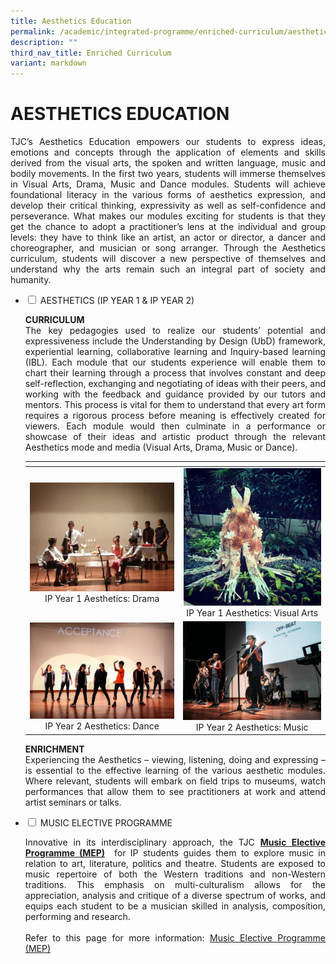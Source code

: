 ```yaml
---
title: Aesthetics Education
permalink: /academic/integrated-programme/enriched-curriculum/aesthetics-education/
description: ""
third_nav_title: Enriched Curriculum
variant: markdown
---
```

# AESTHETICS EDUCATION

<p style="text-align: justify;">TJC’s Aesthetics Education empowers our students to express ideas, emotions and concepts through the application of elements and skills derived from the visual arts, the spoken and written language, music and bodily movements. In the first two years, students will immerse themselves in Visual Arts, Drama, Music and Dance modules. Students will achieve foundational literacy in the various forms of aesthetics expression, and develop their critical thinking, expressivity as well as self-confidence and perseverance. What makes our modules exciting for students is that they get the chance to adopt a practitioner’s lens at the individual and group levels: they have to think like an artist, an actor or director, a dancer and choreographer, and musician or song arranger. Through the Aesthetics curriculum, students will discover a new perspective of themselves and understand why the arts remain such an integral part of society and humanity.</p>

<ul class="jekyllcodex_accordion">
  <li>
    <input type="checkbox" id="accordion1">
    <label for="accordion1">AESTHETICS (IP YEAR 1 &amp; IP YEAR 2)</label>
    <div>
			<p style="text-align: justify;"><b>CURRICULUM</b><br>The key pedagogies used to realize our students’ potential and expressiveness include the Understanding by Design (UbD) framework, experiential learning, collaborative learning and Inquiry-based learning (IBL). Each module that our students experience will enable them to chart their learning through a process that involves constant and deep self-reflection, exchanging and negotiating of ideas with their peers, and working with the feedback and guidance provided by our tutors and mentors. This process is vital for them to understand that every art form requires a rigorous process before meaning is effectively created for viewers. Each module would then culminate in a performance or showcase of their ideas and artistic product through the relevant Aesthetics mode and media (Visual Arts, Drama, Music or Dance).
</p>
<table>
<thead>
  <tr>
    <th></th>
    <th></th>
  </tr>
</thead>
<tbody>
  <tr>
    <td style="text-align: center;"><img src="/images/Academic/Enriched%20Curriculum/Aesthetics%20Education/IP1%20Aesthetics%20Drama%202.jpeg" style="width: 300px">IP Year 1 Aesthetics: Drama</td>
    <td style="text-align: center;"><img src="/images/Academic/Enriched%20Curriculum/Aesthetics%20Education/IP1%20Aesthetics%20Visual%20Arts%201.jpg" style="width: 220px">IP Year 1 Aesthetics: Visual Arts</td>
  </tr>
  <tr>
    <td style="text-align: center;"><img src="/images/Academic/Enriched%20Curriculum/Aesthetics%20Education/IP2%20Aesthetics%20Dance%201.jpg" style="width: 300px">IP Year 2 Aesthetics: Dance</td>
    <td style="text-align: center;"><img src="/images/Academic/Enriched%20Curriculum/Aesthetics%20Education/IP2%20Aesthetics%20Music%202.jpg" style="width: 275px">IP Year 2 Aesthetics: Music</td>
  </tr>
</tbody>
</table>
			<p style="text-align: justify;"><b>ENRICHMENT</b><br>Experiencing the Aesthetics – viewing, listening, doing and expressing – is essential to the effective learning of the various aesthetic modules. Where relevant, students will embark on field trips to museums, watch performances that allow them to see practitioners at work and attend artist seminars or talks.</p>
    </div>
	</li> 
  <li>
    <input type="checkbox" id="accordion2">
    <label for="accordion2">MUSIC ELECTIVE PROGRAMME</label>
    <div>
			<p style="text-align: justify;">Innovative in its interdisciplinary approach, the TJC&nbsp;<a href="/academic/special-programmes/music-elective-programme"><b>Music Elective Programme (MEP)</b></a> &nbsp;for IP students guides them to explore music in relation to art, literature, politics and theatre. Students are exposed to music repertoire of both the Western traditions and non-Western traditions. This emphasis on multi-culturalism allows for the appreciation, analysis and critique of a diverse spectrum of works, and equips each student to be a musician skilled in analysis, composition, performing and research.&nbsp;<br><br>Refer to this page for more information:&nbsp;<a href="/academic/special-programmes/music-elective-programme">Music Elective Programme (MEP)</a></p>
    </div>
	</li> 
	</ul>